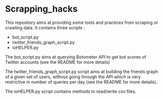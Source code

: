 # Scrapping_hacks
This repository aims at providing some tools and practices from scraping or crawling data. It contains three scripts :

- bot_script.py
- twitter_friends_graph_script.py
- ioHELPER.py

The bot_script.py aims at querying Botometer API to get bot scores of Twitter accounts (see the README for more details)

The twitter_friends_graph_script.py script aims at building the friends graph of a given set of users, without going through the API which is very restrictive in number of queries per day (see the README for more details). 

The ioHELPER.py script contains methods to read/write csv files.


